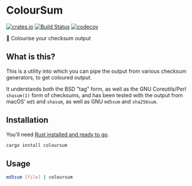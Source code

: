 # ColourSum

[![crates.io](https://img.shields.io/crates/v/coloursum.svg)](https://crates.io/crates/coloursum) [![Build Status](https://travis-ci.org/ticky/coloursum.svg?branch=develop)](https://travis-ci.org/ticky/coloursum) [![codecov](https://codecov.io/gh/ticky/coloursum/branch/develop/graph/badge.svg)](https://codecov.io/gh/ticky/coloursum)

🎨 Colourise your checksum output

## What is this?

This is a utility into which you can pipe the output from various checksum generators, to get coloured output.

It understands both the BSD "tag" form, as well as the GNU Coreutils/Perl `shasum(1)` form of checksums, and has been tested with the output from macOS' `md5` and `shasum`, as well as GNU `md5sum` and `sha256sum`.

## Installation

You'll need [Rust installed and ready to go](https://www.rust-lang.org/tools/install).

```bash
cargo install coloursum
```

## Usage

```bash
md5sum [file] | coloursum
```
